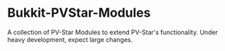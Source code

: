 Bukkit-PVStar-Modules
=====================

A collection of PV-Star Modules to extend PV-Star's functionality. Under heavy development, expect large changes.
